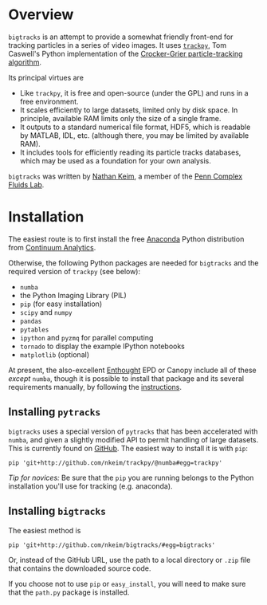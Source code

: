 # Overview

`bigtracks` is an attempt to provide a somewhat friendly front-end for tracking particles in a series of video images. It uses [`trackpy`](http://github.com/tcaswell/trackpy/), Tom Caswell's Python implementation of the [Crocker-Grier particle-tracking algorithm](http://dx.doi.org/10.1006/jcis.1996.0217). 

Its principal virtues are

- Like `trackpy`, it is free and open-source (under the GPL) and runs in a free environment.
- It scales efficiently to large datasets, limited only by disk space. In principle, available RAM limits only the size of a single frame.
- It outputs to a standard numerical file format, HDF5, which is readable by MATLAB, IDL, etc. (although there, you may be limited by available RAM).
- It includes tools for efficiently reading its particle tracks databases, which may be used as a foundation for your own analysis.

`bigtracks` was written by [Nathan Keim](http://www.seas.upenn.edu/~nkeim/), a member of the [Penn Complex Fluids Lab](http://arratia.seas.upenn.edu).

# Installation

The easiest route is to first install the free [Anaconda](https://store.continuum.io/cshop/products/) Python distribution from [Continuum Analytics](http://continuum.io). 

Otherwise, the following Python packages are needed for `bigtracks` and the required version of `trackpy` (see below):

- `numba`
- the Python Imaging Library (PIL)
- `pip` (for easy installation)
- `scipy` and `numpy`
- `pandas`
- `pytables`
- `ipython` and `pyzmq` for parallel computing 
- `tornado` to display the example IPython notebooks
- `matplotlib` (optional)

At present, the also-excellent [Enthought](https://www.enthought.com) EPD or Canopy include all of these *except* `numba`, though it is possible to install that package and its several requirements manually, by following the [instructions](https://github.com/numba/numba).

## Installing `pytracks`

`bigtracks` uses a special version of `pytracks` that has been accelerated with `numba`, and given a slightly modified API to permit handling of large datasets. This is currently found on [GitHub](http://github.com/nkeim/trackpy/). The easiest way to install it is with `pip`:

    pip 'git+http://github.com/nkeim/trackpy/@numba#egg=trackpy'

*Tip for novices:* Be sure that the `pip` you are running belongs to the Python installation you'll use for tracking (e.g. anaconda).

## Installing `bigtracks`

The easiest method is 

    pip 'git+http://github.com/nkeim/bigtracks/#egg=bigtracks'

Or, instead of the GitHub URL, use the path to a local directory or `.zip` file that contains the downloaded source code.

If you choose not to use `pip` or `easy_install`, you will need to make sure that the `path.py` package is installed.
